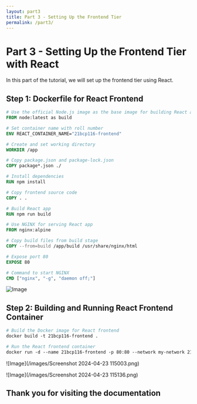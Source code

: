 ```yaml
---
layout: part3
title: Part 3 - Setting Up the Frontend Tier
permalink: /part3/
---
```


<!-- Content for Docker part 3 -->

# Part 3 - Setting Up the Frontend Tier with React

In this part of the tutorial, we will set up the frontend tier using React.

## Step 1: Dockerfile for React Frontend

```dockerfile
# Use the official Node.js image as the base image for building React app
FROM node:latest as build

# Set container name with roll number
ENV REACT_CONTAINER_NAME="21bcp116-frontend"

# Create and set working directory
WORKDIR /app

# Copy package.json and package-lock.json
COPY package*.json ./

# Install dependencies
RUN npm install

# Copy frontend source code
COPY . .

# Build React app
RUN npm run build

# Use NGINX for serving React app
FROM nginx:alpine

# Copy build files from build stage
COPY --from=build /app/build /usr/share/nginx/html

# Expose port 80
EXPOSE 80

# Command to start NGINX
CMD ["nginx", "-g", "daemon off;"]
```
![Image](/images/image.png)
## Step 2: Building and Running React Frontend Container
 ``` dockerfile
# Build the Docker image for React frontend
docker build -t 21bcp116-frontend .

# Run the React frontend container
docker run -d --name 21bcp116-frontend -p 80:80 --network my-network 21bcp116-frontend
```

![Image](/images/Screenshot 2024-04-23 115003.png)


![Image](/images/Screenshot 2024-04-23 115136.png)


## Thank you for visiting the documentation